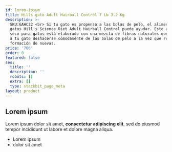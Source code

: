 ```yaml
---
id: lorem-ipsum
title: Hills gato Adult Hairball Control 7 Lb 3.2 Kg
description: >-
  SKU:GAHC32 <br> Si tu gato es propenso a las bolas de pelo, el alimento para
  gatos Hill's Science Diet Adult Hairball Control puede ayudar. Este alimento
  seco para gatos está elaborado con una mezcla de fibras naturales que permiten
  a tu gato deshacerse cómodamente de las bolas de pelo a la vez que reduce la
  formación de nuevas. 
price: '700'
order: 0
featured: false
seo:
  title: ''
  description: ''
  robots: []
  extra: []
  type: stackbit_page_meta
layout: product
---
```

## Lorem ipsum

Lorem ipsum dolor sit amet, **consectetur adipiscing elit**, sed do eiusmod tempor incididunt ut labore et dolore magna aliqua.

- Lorem ipsum
- dolor sit amet